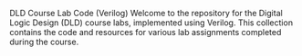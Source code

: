 DLD Course Lab Code (Verilog)
Welcome to the repository for the Digital Logic Design (DLD) course labs, implemented using Verilog. This collection contains the code and resources for various lab assignments completed during the course.

